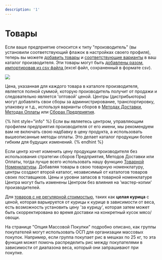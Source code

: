 ```yaml
---
description: '1'
---
```


# Товары

Если ваше предприятие относится к типу "производитель" \(вы установили соответствующий флажок в настройках своего профиля\), теперь вы можете [добавить товары](products.md) и [соответствующие варианты](product-variants.md) в ваш каталог производителя. Эти товары могут быть [добавлены разом, импортировав из csv файла ](product-and-inventory-import.md)\(excel файл, сохраненный в формате csv\).

![](../../.gitbook/assets/products1.jpg)

Цена, указанная для каждого товара в каталоге производителя, является полной суммой, которую производитель получит от продажи и следовательно является 'оптовой' ценой. Центры \(дистрибьюторы\) могут добавлять свои сборы за администрирование, транспортировку, упаковку и т.д., используя варианты сборов в [Методах Доставки](../shopfront/shipping-methods.md), [Методах Оплаты](../shopfront/payment-methods.md) или [Сборах Предприятия](../shopfront/enterprise-fees.md).

{% hint style="info" %}
Если вы являетесь центром, управляющим профилем предприятия производителя от его имени, мы рекомендуем вам не включать свою надбавку в цену продукта, а использовать вышеописанные методы оплаты. Это делает каталог продукции более гибким для будущих изменений.
{% endhint %}

Если центр хочет изменить цену продукции производителя без использования стратегии сборов Предприятия, Методов Доставки или Оплаты, тогда лучше всего использовать нашу функцию [Товарной Номенклатуры](inventory-tool.md). Добавляя товары в свою товарную номенклатуру, центры создают второй каталог, независимый от каталогов товаров своих поставщиков. Цены и уровни запасов в товарной номенклатуре Центра могут быть изменены Центром без влияния на 'мастер-копии' производителей.

Для [товаров с не регулярной стоимостью](pricing-irregular-items-kg.md), таких как **целая курица** с ценой, которая варьируется от курицы к курице в зависимости от веса, есть возможность установить цену 'за курицу', которая затем может быть скорректирована во время доставки на конкретный кусок мясо/овощи.

На странице "Опция Массовой Покупки" подробно описано, как группы покупателей могут использовать ОСП для организации массовых покупок. Например, если группа покупает рис в мешках по 25 кг, то эта функция может помочь распределить рис между покупателями в зависимости от диапазона веса, который они запрашивают при покупке.

